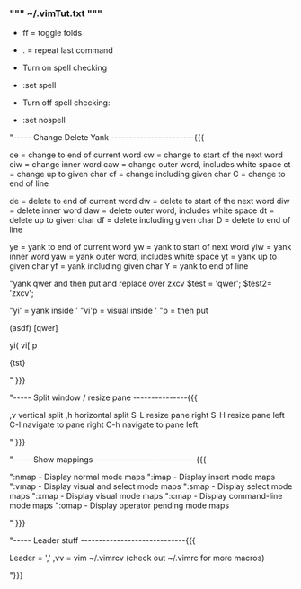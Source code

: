 ### """  ~/.vimTut.txt  """

* ff  =  toggle folds
* .   = repeat last command

* Turn on spell checking
* :set spell

* Turn off spell checking:
* :set nospell

"-----  Change Delete Yank -----------------------{{{

ce  = change to end   of current word 
cw  = change to start of the next word
ciw = change inner word
caw = change outer word, includes white space
ct  = change up to given char
cf  = change including given char
C   = change to end of line


de  = delete to end   of current word
dw  = delete to start of the next word
diw = delete inner word
daw = delete outer word, includes white space
dt  = delete up to given char
df  = delete including given char
D   = delete to end of line


ye  = yank   to end   of current word
yw  = yank   to start of next word
yiw = yank   inner word
yaw = yank   outer word, includes white space
yt  = yank   up to given char
yf  = yank   including given char
Y   = yank   to end of line


"yank qwer and then put and replace over zxcv
$test = 'qwer';
$test2= 'zxcv';

"yi'   = yank inside '
"vi'p  = visual inside  '
"p     = then put

(asdf)
[qwer]

yi(
vi[
p

<div>
{tst}

" }}}


"-----  Split window / resize pane ---------------{{{

,v	vertical split
,h	horizontal split
S-L resize pane right 
S-H resize pane left
C-l navigate to pane right
C-h navigate to pane left

" }}}


"-----  Show mappings ----------------------------{{{

":nmap - Display normal mode maps
":imap - Display insert mode maps
":vmap - Display visual and select mode maps
":smap - Display select mode maps
":xmap - Display visual mode maps
":cmap - Display command-line mode maps
":omap - Display operator pending mode maps

" }}}


"-----  Leader stuff -----------------------------{{{

Leader = ','
,vv = vim ~/.vimrcv  (check out ~/.vimrc for more macros)

"}}}


